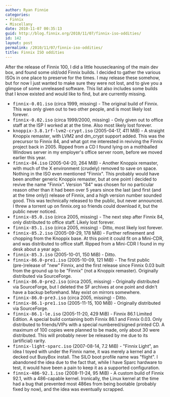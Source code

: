 ```yaml
---
author: Ryan Finnie
categories:
- Finnix
- Miscellany
date: 2010-11-07 00:35:13
guid: http://blog.finnix.org/2010/11/07/finnix-iso-oddities/
id: 142
layout: post
permalink: /2010/11/07/finnix-iso-oddities/
title: Finnix ISO oddities
---
```

After the release of Finnix 100, I did a little housecleaning of the main dev box, and found some old/odd Finnix builds. I decided to gather the various ISOs in one place to preserve for the times. I may release these somehow, but for now I just wanted to make sure they were not lost, and to give you a glimpse of some unreleased software. This list also includes some builds that I know existed and would like to find, but are currently missing.

  * <tt>finnix-0.01.iso</tt> (circa 1999, missing) - The original build of Finnix. This was only given out to two other people, and is most likely lost forever.
  * <tt>finnix-0.02.iso</tt> (circa 1999/2000, missing) - Only given out to office staff at the ISP I worked at at the time. Also most likely lost forever.
  * <tt>knoppix-3.8.1rf-lvm2-crypt.iso</tt> (2005-04-17, 411 MiB) - A straight Knoppix remaster, with LVM2 and dm_crypt support added. This was the precursor to Finnix 84, and what got me interested in reviving the Finnix project back in 2005. Ripped from a CD I found lying on a mothballed Windows server in my employer's office server room, before we moved earlier this year.
  * <tt>finnix-84.iso</tt> (2005-04-20, 264 MiB) - Another Knoppix remaster, with much of the X environment (crudely) removed to save on space. Nothing in the ISO even mentioned "Finnix". This probably would have been another generic Knoppix remaster, but at one point I decided to revive the name "Finnix". Version "84" was chosen for no particular reason other than it had been over 5 years since the last (and first (and at the time only)) release of Finnix, and a high version number sounded good. This was technically released to the public, but never announced. I threw a torrent up on finnix.org so friends could download it, but the public never noticed.
  * <tt>finnix-85.0.iso</tt> (circa 2005, missing) - The next step after Finnix 84, only distributed to office staff. Likely lost forever.
  * <tt>finnix-85.1.iso</tt> (circa 2005, missing) - Ditto, most likely lost forever.
  * <tt>finnix-85.2.iso</tt> (2005-09-29, 178 MiB) - Further refinement and chopping from the Knoppix base. At this point it could fit on a Mini-CDR, and was distributed to office staff. Ripped from a Mini-CDR I found in my desk about a year ago.
  * <tt>finnix-85.3.iso</tt> (2005-10-01, 150 MiB) - Ditto.
  * <tt>finnix-86.0-pre1.iso</tt> (2005-10-09, 121 MiB) - The first public (pre-)release of "new" Finnix, and the first release since Finnix 0.03 built from the ground up to be "Finnix" (not a Knoppix remaster). Originally distributed via SourceForge.
  * <tt>finnix-86.0-pre2.iso</tt> (circa 2005, missing) - Originally distributed via SourceForge, but I deleted the SF archives at one point and didn't have a backup beforehand. May exist on mirrors somewhere.
  * <tt>finnix-86.0-pre3.iso</tt> (circa 2005, missing) - Ditto.
  * <tt>finnix-86.1-pre1.iso</tt> (2005-11-15, 100 MiB) - Originally distributed via SourceForge.
  * <tt>finnix-86.1-le.iso</tt> (2005-11-20, 429 MiB) - Finnix 86.1 Limited Edition. A special build containing both Finnix 86.1 and Finnix 0.03. Only distributed to friends/VIPs with a special numbered/signed printed CD. A maximum of 100 copies were planned to be made, only about 30 were distributed. This will probably never be released by me due to its (artificial) rarity.
  * <tt>finnix-light-sparc.iso</tt> (2007-08-14, 7.2 MiB) - "Finnix Light", an idea I toyed with under the Finnix name, it was merely a kernel and a decked out BusyBox install. The SILO boot profile name was "flight". I abandoned the idea due to the fact that, while I have Sparc hardware to test, it would have been a pain to keep it as a supported configuration.
  * <tt>finnix-486-92.1.iso</tt> (2008-11-24, 95 MiB) - A custom build of Finnix 92.1, with a 486-capable kernel. Ironically, the Linux kernel at the time had a bug that prevented most 486es from being bootable (probably fixed by now), and the idea was eventually scrapped.
